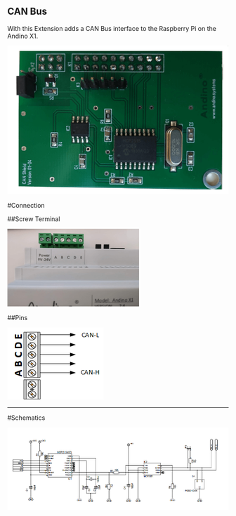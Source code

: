 ## CAN Bus
With this Extension adds a CAN Bus interface to the Raspberry Pi on the Andino X1.

![Andino X1 -Screw Terminal](can-shield.png)

#Connection

##Screw Terminal

![Andino X1 -Screw Terminal](extension-connector-small.png)

##Pins

![Andino X1 - CAN Bus Extension](can.png)

---
#Schematics

![Andino X1 -CAN Bus Extension - Schematics](schematics.png)
